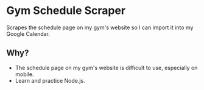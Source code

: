 # Gym Schedule Scraper
Scrapes the schedule page on my gym's website so I can import it into my Google Calendar.

## Why?
- The schedule page on my gym's website is difficult to use, especially on mobile.
- Learn and practice Node.js.
